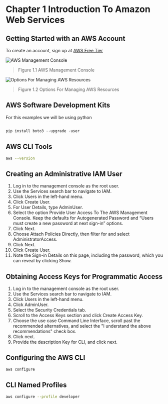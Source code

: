 # Chapter 1 Introduction To Amazon Web Services


## Getting Started with an AWS Account

To create an account, sign up at [AWS Free Tier](aws.amazon.com/free)

![AWS Management Console](https://d2908q01vomqb2.cloudfront.net/da4b9237bacccdf19c0760cab7aec4a8359010b0/2024/11/12/01-Console-home-previous-1.png)

>Figure 1.1 AWS Management Console


![Options For Managing AWS Resources](https://cloudiofy.com/wp-content/uploads/2022/08/aws-access-services.png)

>Figure 1.2 Options For Managing AWS Resources

## AWS Software Development Kits


For this examples we will be using python

```python 

pip install boto3 --upgrade -user

```


## AWS CLI Tools

```bash
aws --version
```


## Creating an Administrative IAM User

1. Log in to the management console as the root user.
2. Use the Services search bar to navigate to IAM.
3. Click Users in the left-hand menu.
4. Click Create User.
5. For User Details, type AdminUser.
6. Select the option Provide User Access To The AWS Management Console. Keep the defaults for Autogenerated Password and “Users must create a new password at next sign-in” options.
7. Click Next.
8. Choose Attach Policies Directly, then filter for and select AdministratorAccess.
9. Click Next.
10. Click Create User.
11. Note the Sign-in Details on this page, including the password, which you can reveal by clicking Show.

## Obtaining Access Keys for Programmatic Access

1. Log in to the management console as the root user.
2. Use the Services search bar to navigate to IAM.
3. Click Users in the left-hand menu.
4. Click AdminUser.
5. Select the Security Credentials tab.
6. Scroll to the Access Keys section and click Create Access Key.
7. Choose the use case Command Line Interface, scroll past the recommended alternatives, and select the "I understand the above recommendations" check box.
8. Click next.
9. Provide the description Key for CLI, and click next.

## Configuring the AWS CLI

```bash
aws configure
```


## CLI Named Profiles

```bash
aws configure --profile developer
```